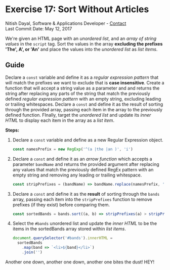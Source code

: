 # Exercise 17: Sort Without Articles
Nitish Dayal, Software & Applications Developer - [Contact](http://nitishdayal.me)  
Last Commit Date: May 12, 2017

We're given an HTML page with an _unordered list_, and an _array of string
  values_ in the `script` tag. Sort the values in the array **excluding
  the prefixes 'The', A', or 'An'** and place the values into the _unordered
  list_ as _list items_.

## Guide

Declare a `const` variable and define it as a _regular expression pattern_
  that will match the prefixes we want to exclude that is **case insensitive**.
  Create a function that will accept a string value as a parameter and
  and returns the string after replacing any parts of the string that match
  the previously defined _regular expression pattern_ with an empty string,
  excluding leading or trailing whitespaces. Declare a `const` and define
  it as the result of sorting through the provided array, passing each
  item in the array to the previously defined function. FInally, target
  the _unordered list_ and update its _inner HTML_ to display each item
  in the array as a _list item_.

**Steps:**

1. Declare a `const` variable and define as a new Regular Expression object.

    ```JavaScript
    const namesPrefix = new RegExp('^(a |the |an )', 'i')
    ```

2. Declare a `const` and define it as an _arrow function_ which accepts
  a parameter `bandName` and returns the provided argument after replacing
  any values that match the previously defined RegEx pattern with an empty
  string and removing any leading or trailing whitespace.

    ```JavaScript
    const stripPrefixes = (bandName) => bandName.replace(namesPrefix, '').trim()
    ```

3. Declare a `const` and define it as the **result** of sorting through the `bands`
  array, passing each item into the `stripPrefixes` function to remove prefixes (if
  they exist) before comparing them.

    ```JavaScript
    const sortedBands = bands.sort((a, b) => stripPrefixes(a) > stripPrefixes(b) ? 1 : -1)
    ```

4. Select the `#bands` unordered list and update the _inner HTML_ to be the items in
  the sortedBands array stored within _list items_.

    ```JavaScript
    document.querySelector('#bands').innerHTML = 
      sortedBands
        .map(band => `<li>${band}</li>`)
        .join('')
    ```

Another one down, another one down, another one bites the dust! HEY!
